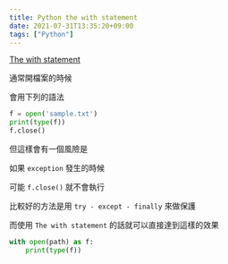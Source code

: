 ```yaml
---
title: Python the with statement
date: 2021-07-31T13:35:20+09:00
tags: ["Python"]
---
```

[The with statement](https://docs.python.org/3/reference/compound_stmts.html#the-with-statement)

通常開檔案的時候

會用下列的語法

```python
f = open('sample.txt')
print(type(f))
f.close()
```

但這樣會有一個風險是

如果 `exception` 發生的時候

可能 `f.close()` 就不會執行

比較好的方法是用 `try - except - finally` 來做保護

而使用 `The with statement` 的話就可以直接達到這樣的效果

```python
with open(path) as f:
    print(type(f))
```
